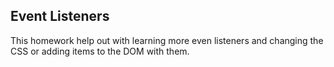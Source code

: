 ## Event Listeners
This homework help out with learning more even listeners and changing the CSS or adding items to the DOM with them.
